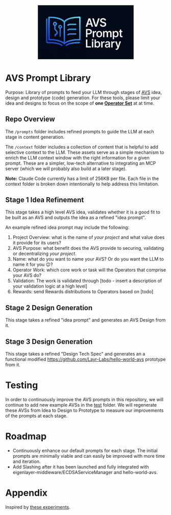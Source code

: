 <div align="center">
<img src="assets/avs-prompt-library-logo.jpg" width="300" />
</div>

# AVS Prompt Library
Purpose: Library of prompts to feed your LLM through stages of [AVS](https://docs.eigenlayer.xyz/developers/Concepts/avs-developer-guide) idea, design and prototype (code) generation. For these tools, please limit your idea and designs to focus on the scope of **one [Operator Set](https://docs.eigenlayer.xyz/eigenlayer/concepts/operator-sets/operator-sets-concept)** at at time.

## Repo Overview

The `/prompts` folder includes refined prompts to guide the LLM at each stage in content generation.

The `/context` folder includes a collection of content that is helpful to add selective context to the LLM. These assets serve as a simple mechanism to enrich the LLM context window with the right information for a given prompt. These are a simpler, low-tech alternative to integrating an MCP server (which we will probably also build at a later stage).

**Note:** Claude Code currently has a limit of 256KB per file. Each file in the context folder is broken down intentionally to help address this limitation.

## Stage 1 Idea Refinement

This stage takes a high level AVS idea, validates whether it is a good fit to be built as an AVS and outputs the idea as a refined "idea prompt". 

An example refined idea prompt may include the following:
1. Project Overview: what is the name of _your project_ and what value does it provide for its users?
2. AVS Purpose: what benefit does the AVS provide to securing, validating or decentralizing _your project_.
3. Name: what do you want to name your AVS? Or do you want the LLM to name it for you 😉?
4. Operator Work: which core work or task will the Operators that comprise your AVS do?
5. Validation: The work is validated through [todo - insert a description of your validation logic at a high level]
6. Rewards: send Rewards distributions to Operators based on [todo]


## Stage 2 Design Generation

This stage takes a refined "idea prompt" and generates an AVS Design from it.


## Stage 3 Design Generation

This stage takes a refined "Design Tech Spec" and generates an a functional modified https://github.com/Layr-Labs/hello-world-avs prototype from it.


# Testing

In order to continuously improve the AVS prompts in this repository, we will continue to add new example AVSs in the [test](/test/) folder. We will regenerate these AVSs from Idea to Design to Prototype to measure our improvements of the prompts at each stage.




# Roadmap

- Continuously enhance our default prompts for each stage. The initial prompts are minimally viable and can easily be improved with more time and iteration.
- Add Slashing after it has been launched and fully integrated with eigenlayer-middleware/ECDSAServiceManager and hello-world-avs.


# Appendix

Inspired by [these experiments](https://github.com/wesfloyd/avs-context-prompt?tab=readme-ov-file#eigenlayer-avs-idea-to-prototype-pipeline).

